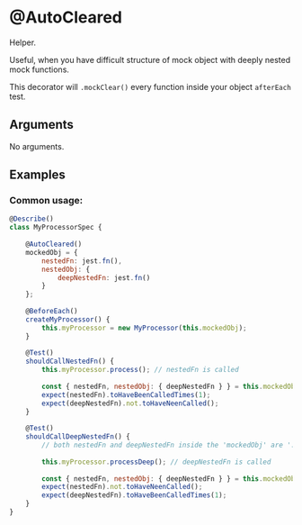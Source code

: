 # @AutoCleared

Helper.

Useful, when you have difficult structure of mock object with deeply nested mock functions.

This decorator will `.mockClear()` every function inside your object `afterEach` test.

## Arguments

No arguments.

## Examples

### Common usage:

```javascript
@Describe()
class MyProcessorSpec {
    
    @AutoCleared()
    mockedObj = {
        nestedFn: jest.fn(),
        nestedObj: {
            deepNestedFn: jest.fn()
        }
    };
    
    @BeforeEach()
    createMyProcessor() {
        this.myProcessor = new MyProcessor(this.mockedObj);
    }
    
    @Test()
    shouldCallNestedFn() {
        this.myProcessor.process(); // nestedFn is called
        
        const { nestedFn, nestedObj: { deepNestedFn } } = this.mockedObj;
        expect(nestedFn).toHaveBeenCalledTimes(1);
        expect(deepNestedFn).not.toHaveNeenCalled();
    }
    
    @Test()
    shouldCallDeepNestedFn() {
        // both nestedFn and deepNestedFn inside the 'mockedObj' are '.mockClear()'ed
        
        this.myProcessor.processDeep(); // deepNestedFn is called
        
        const { nestedFn, nestedObj: { deepNestedFn } } = this.mockedObj;
        expect(nestedFn).not.toHaveNeenCalled();
        expect(deepNestedFn).toHaveBeenCalledTimes(1);
    }
}
```
